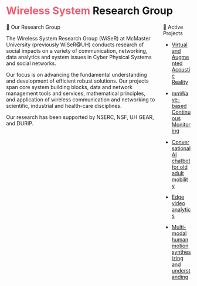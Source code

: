 # <span style="color:#f25b72">Wireless System</span> Research Group 

<div class="columns">
   <div class="column">
 🧪 Our Research Group

The Wireless System Research Group (WiSeR) at McMaster University (previously WiSeR@UH) conducts research of social impacts on a variety of communication, networking, data analytics and system issues in Cyber Physical Systems and social networks.

Our focus is on advancing the fundamental understanding and development of efficient robust solutions. Our projects span core system building blocks, data and network management tools and services, mathematical principles, and application of wireless communication and networking to scientific, industrial and health-care disciplines.

Our research has been supported by NSERC, NSF, UH GEAR, and DURIP.
 </div>
 <div class="column">
🔬 Active Projects

- [Virtual and Augmented Acoustic Reality](https://github.com/wisermaclab/Virtual-and-Augmented-Acoustic-Reality)
- [mmWave-based Continuous Monitoring](https://github.com/wisermaclab/mmWave-based-Continuous-Monitoring)
- [Conversational AI chatbot for old adult mobility](https://github.com/wisermaclab/Conversational-AI-chatbot-for-old-adult-mobility)
- [Edge video analytics](https://github.com/wisermaclab/Edge-video-analytics)
- [Multi-modal human motion synthesizing and understanding](https://github.com/wisermaclab/Multi-modal-human-motion-synthesizing-and-understanding)

  </div>
</div>


